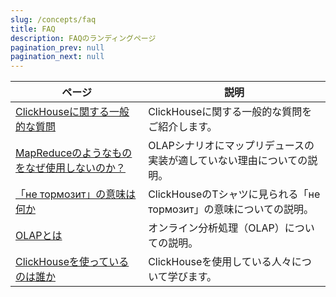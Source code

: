 ```yaml
---
slug: /concepts/faq
title: FAQ
description: FAQのランディングページ
pagination_prev: null
pagination_next: null
---
```


| ページ                                                         | 説明                                                                                   |
|---------------------------------------------------------------|----------------------------------------------------------------------------------------|
| [ClickHouseに関する一般的な質問](general/index.md)            | ClickHouseに関する一般的な質問をご紹介します。                                         |
| [MapReduceのようなものをなぜ使用しないのか？](general/mapreduce.md) | OLAPシナリオにマップリデュースの実装が適していない理由についての説明。                  |
| [「не тормозит」の意味は何か](general/ne-tormozit.md)         | ClickHouseのTシャツに見られる「не тормозит」の意味についての説明。                      |
| [OLAPとは](general/olap.md)                                  | オンライン分析処理（OLAP）についての説明。                                            |
| [ClickHouseを使っているのは誰か](general/who-is-using-clickhouse.md) | ClickHouseを使用している人々について学びます。                                        |
